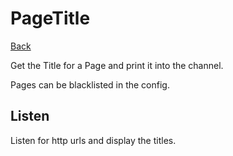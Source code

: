 # PageTitle

[Back](/datamaskin/)

Get the Title for a Page and print it into the channel.

Pages can be blacklisted in the config.

## Listen

Listen for http urls and display the titles.
